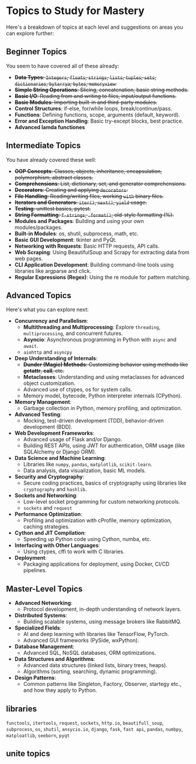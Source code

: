 # Topics to Study for Mastery

Here's a breakdown of topics at each level and suggestions on areas you can explore further:

## Beginner Topics
You seem to have covered all of these already:
- ~~**Data Types**: `Integers`, `floats`, `strings`, `lists`, `tuples`, `sets`, `dictionaries`, `bytarrya`, `bytes`, `memoryview`.~~
- ~~**Simple String Operations**: Slicing, concatenation, basic string methods.~~
- ~~**Basic I/O**: Reading from and writing to files, input/output functions.~~
- ~~**Basic Modules**: Importing built-in and third-party modules.~~
- **Control Structures**: if-else, for/while loops, break/continue/pass.
- **Functions**: Defining functions, scope, arguments (default, keyword).
- **Error and Exception Handling**: Basic try-except blocks, best practice.
- **Advanced lamda functiones**

## Intermediate Topics
You have already covered these well:
- ~~**OOP Concepts**: Classes, objects, inheritance, encapsulation, polymorphism, abstract classes.~~
- ~~**Comprehensions**: List, dictionary, set, and generator comprehensions.~~
- ~~**Decorators**: Creating and applying `decorators`.~~
- ~~**File Handling**: Reading/writing files, working `with` binary files.~~
- ~~**Iterators and Generators**: `iter()`, `next()`, `yield` usage.~~
- ~~**Testing**: unittest basics, pytest.~~
- ~~**String Formatting**: `f-strings`, `.format()`, old-style formatting (%).~~
- **Modules and Packages**: Building and using your own modules/packages.
- **Built-in Modules**: os, shutil, subprocess, math, etc.
- **Basic GUI Development**: tkinter and PyQt.
- **Networking with Requests**: Basic HTTP requests, API calls.
- **Web Scraping**: Using BeautifulSoup and Scrapy for extracting data from web pages.
- **CLI Application Development**: Building command-line tools using libraries like argparse and click.
- **Regular Expressions (Regex)**: Using the re module for pattern matching.

## Advanced Topics
Here's what you can explore next:
- **Concurrency and Parallelism**:
    - **Multithreading and Multiprocessing**: Explore `threading`, `multiprocessing`, and concurrent futures.
    - **Asyncio**: Asynchronous programming in Python with `async` and `await`.
    - `aiohttp` and `asyncpy` 
- **Deep Understanding of Internals**:
    - ~~**Dunder (Magic) Methods**: Customizing behavior using methods like __getattr__, __call__, etc.~~
    - **Metaclasses**: Understanding and using metaclasses for advanced object customization.
    - Advanced use of ctypes, os for system calls.
    - Memory model, bytecode, Python interpreter internals (CPython).
- **Memory Management**:
    - Garbage collection in Python, memory profiling, and optimization.
- **Advanced Testing**:
    - Mocking, test-driven development (TDD), behavior-driven development (BDD).
- **Web Development Frameworks**:
    - Advanced usage of Flask and/or Django.
    - Building REST APIs, using JWT for authentication, ORM usage (like SQLAlchemy or Django ORM).
- **Data Science and Machine Learning**:
    - Libraries like `numpy`, `pandas`, `matplotlib`, `scikit-learn`.
    - Data analysis, data visualization, basic ML models.
- **Security and Cryptography**:
    - Secure coding practices, basics of cryptography using libraries like `cryptography` and `hashlib`.
- **Sockets and Networking**:
    - Low-level socket programming for custom networking protocols.
    - `sockets` and `request`
- **Performance Optimization**:
    - Profiling and optimization with cProfile, memory optimization, caching strategies.
- **Cython and JIT Compilation**:
    - Speeding up Python code using Cython, numba, etc.
- **Interfacing with Other Languages**:
    - Using ctypes, cffi to work with C libraries.
- **Deployment**:
    - Packaging applications for deployment, using Docker, CI/CD pipelines.

## Master-Level Topics
- **Advanced Networking**:
    - Protocol development, in-depth understanding of network layers.
- **Distributed Systems**:
    - Building scalable systems, using message brokers like RabbitMQ.
- **Specialized Fields**:
    - AI and deep learning with libraries like TensorFlow, PyTorch.
    - Advanced GUI frameworks (PySide, wxPython).
- **Database Management**:
    - Advanced SQL, NoSQL databases, ORM optimizations.
- **Data Structures and Algorithms**:
    - Advanced data structures (linked lists, binary trees, heaps).
    - Algorithms (sorting, searching, dynamic programming).
- **Design Patterns**:
    - Common patterns like Singleton, Factory, Observer, startegy etc., and how they apply to Python.

## libraries
`functools`, `itertools`, 
`request`, `sockets`, `http.io`, `beautifull_soup`, `subprocess`, `os`, `shutil`, `ansycio.io`, `django`, `fask`, `fast api`, `pandas`, `numbpy`, `matploatlib`, `seeborn`, `pyqt`

## unite topics
